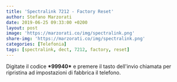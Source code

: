```yaml
---
title: 'Spectralink 7212 - Factory Reset'
author: Stefano Marzorati
date: 2019-06-25 09:33:00 +0200
layout: post
image: 'https://marzorati.co/img/spectralink.png'
share-img: 'https://marzorati.co/img/spectralink.png'
categories: [Telefonia]
tags: [spectralink, dect, 7212, factory, reset]
---
```

 Digitate il codice <b>&#42;99940&#42;</b> e premere il tasto dell'invio chiamata per ripristina ad impostazioni di fabbrica il telefono.   